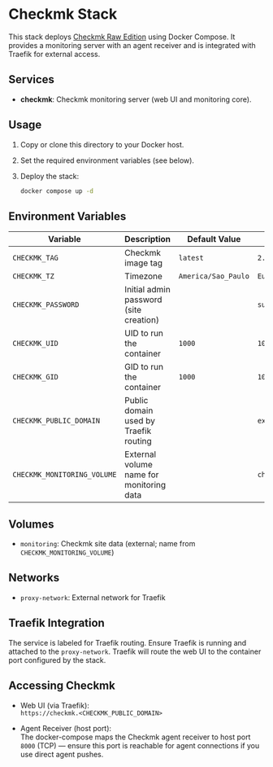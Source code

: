 # Checkmk Stack

This stack deploys [Checkmk Raw Edition](https://checkmk.com/) using Docker Compose. It provides a monitoring server with an agent receiver and is integrated with Traefik for external access.

## Services

- **checkmk**: Checkmk monitoring server (web UI and monitoring core).

## Usage

1. Copy or clone this directory to your Docker host.
1. Set the required environment variables (see below).
1. Deploy the stack:

   ```sh
   docker compose up -d
   ```

## Environment Variables

| Variable                      | Description                               | Default Value         | Example                 |
|-------------------------------|-------------------------------------------|-----------------------|-------------------------|
| `CHECKMK_TAG`                 | Checkmk image tag                         | `latest`              | `2.4.0-latest`          |
| `CHECKMK_TZ`                  | Timezone                                  | `America/Sao_Paulo`   | `Europe/Berlin`         |
| `CHECKMK_PASSWORD`            | Initial admin password (site creation)    |                       | `super-secret`          |
| `CHECKMK_UID`                 | UID to run the container                  | `1000`                | `1000`                  |
| `CHECKMK_GID`                 | GID to run the container                  | `1000`                | `1000`                  |
| `CHECKMK_PUBLIC_DOMAIN`       | Public domain used by Traefik routing     |                       | `example.com`           |
| `CHECKMK_MONITORING_VOLUME`   | External volume name for monitoring data  |                       | `checkmk_monitoring`    |

## Volumes

- `monitoring`: Checkmk site data (external; name from `CHECKMK_MONITORING_VOLUME`)

## Networks

- `proxy-network`: External network for Traefik

## Traefik Integration

The service is labeled for Traefik routing. Ensure Traefik is running and attached to the `proxy-network`. Traefik will route the web UI to the container port configured by the stack.

## Accessing Checkmk

- Web UI (via Traefik):  
  `https://checkmk.<CHECKMK_PUBLIC_DOMAIN>`

- Agent Receiver (host port):  
  The docker-compose maps the Checkmk agent receiver to host port `8000` (TCP) — ensure this port is reachable for agent connections if you use direct agent pushes.
